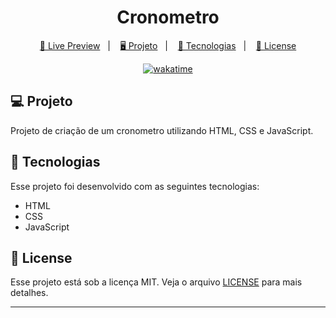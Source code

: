 <h1 align="center">
  Cronometro
</h1>

<p align="center">
  <a href="https://timer-brunoh.netlify.app/">🔗 Live Preview</a>&nbsp;&nbsp;&nbsp;|&nbsp;&nbsp;&nbsp;
  <a href="#-projeto">🖥️ Projeto</a>&nbsp;&nbsp;&nbsp;|&nbsp;&nbsp;&nbsp;
  <a href="#-tecnologias">🚀 Tecnologias</a>&nbsp;&nbsp;&nbsp;|&nbsp;&nbsp;&nbsp;
  <a href="#-license">📝 License</a>
</p>

<p align="center">
<a href="https://wakatime.com/badge/user/68660678-6b86-4b78-98df-f5f41a37e1bc/project/d7c937be-40d0-4806-b187-5c355356b620"><img src="https://wakatime.com/badge/user/68660678-6b86-4b78-98df-f5f41a37e1bc/project/d7c937be-40d0-4806-b187-5c355356b620.svg" alt="wakatime"></a>
</p>

## 💻 Projeto

Projeto de criação de um cronometro utilizando HTML, CSS e JavaScript.

## 🚀 Tecnologias

Esse projeto foi desenvolvido com as seguintes tecnologias:

- HTML
- CSS
- JavaScript

## 📝 License

Esse projeto está sob a licença MIT. Veja o arquivo [LICENSE](LICENSE) para mais detalhes.

---
